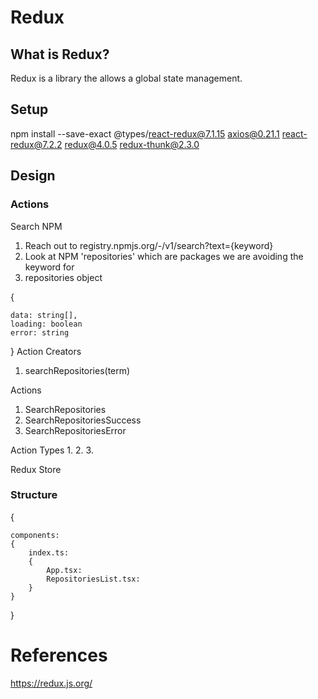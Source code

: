 # Redux

## What is Redux?

Redux is a library the allows a global state management.

## Setup

npm install --save-exact @types/react-redux@7.1.15 axios@0.21.1 react-redux@7.2.2 redux@4.0.5 redux-thunk@2.3.0

## Design

### Actions

Search NPM 
1. Reach out to registry.npmjs.org/-/v1/search?text={keyword}
2. Look at NPM 'repositories' which are packages we are avoiding the keyword for
3. repositories object 

{
    
    data: string[],
    loading: boolean
    error: string

}
Action Creators

1. searchRepositories(term)

Actions
1. SearchRepositories
2. SearchRepositoriesSuccess
3. SearchRepositoriesError

Action Types
1.
2.
3.

Redux Store

### Structure

{
    
    components: 
    {
        index.ts: 
        {
            App.tsx: 
            RepositoriesList.tsx:
        }
    }
}

# References
https://redux.js.org/
